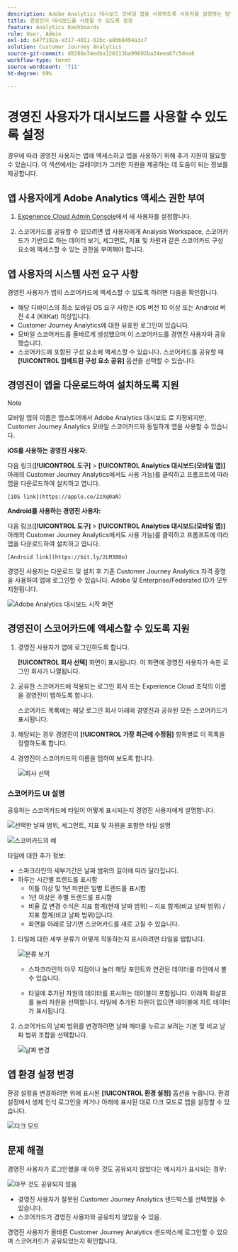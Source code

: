 ```yaml
---
description: Adobe Analytics 대시보드 모바일 앱을 사용하도록 사용자를 설정하는 방법
title: 경영진이 대시보드를 사용할 수 있도록 설정
feature: Analytics Dashboards
role: User, Admin
exl-id: 647f192a-e317-4011-92bc-a8bb8494a3c7
solution: Customer Journey Analytics
source-git-commit: d8286e34edba128113ba99602ba24eea67c5dea8
workflow-type: tm+mt
source-wordcount: '711'
ht-degree: 69%

---
```


# 경영진 사용자가 대시보드를 사용할 수 있도록 설정

경우에 따라 경영진 사용자는 앱에 액세스하고 앱을 사용하기 위해 추가 지원이 필요할 수 있습니다. 이 섹션에서는 큐레이터가 그러한 지원을 제공하는 데 도움이 되는 정보를 제공합니다.

## 앱 사용자에게 Adobe Analytics 액세스 권한 부여

1. [Experience Cloud Admin Console](https://experienceleague.adobe.com/docs/analytics/admin/admin-console/permissions/product-profile.html)에서 새 사용자를 설정합니다.

1. 스코어카드를 공유할 수 있으려면 앱 사용자에게 Analysis Workspace, 스코어카드가 기반으로 하는 데이터 보기, 세그먼트, 지표 및 차원과 같은 스코어카드 구성 요소에 액세스할 수 있는 권한을 부여해야 합니다.

## 앱 사용자의 시스템 사전 요구 사항

경영진 사용자가 앱의 스코어카드에 액세스할 수 있도록 하려면 다음을 확인합니다.

* 해당 디바이스의 최소 모바일 OS 요구 사항은 iOS 버전 10 이상 또는 Android 버전 4.4 (KitKat) 이상입니다.
* Customer Journey Analytics에 대한 유효한 로그인이 있습니다.
* 모바일 스코어카드를 올바르게 생성했으며 이 스코어카드를 경영진 사용자와 공유했습니다.
* 스코어카드에 포함된 구성 요소에 액세스할 수 있습니다. 스코어카드를 공유할 때 **[!UICONTROL 임베드된 구성 요소 공유]** 옵션을 선택할 수 있습니다.

## 경영진이 앱을 다운로드하여 설치하도록 지원

>[!NOTE]
>
>모바일 앱의 이름은 앱스토어에서 Adobe Analytics 대시보드 로 지정되지만, Customer Journey Analytics 모바일 스코어카드와 동일하게 앱을 사용할 수 있습니다.

**iOS를 사용하는 경영진 사용자:**

다음 링크(**[!UICONTROL 도구]** > **[!UICONTROL Analytics 대시보드(모바일 앱)]** 아래의 Customer Journey Analytics에서도 사용 가능)를 클릭하고 프롬프트에 따라 앱을 다운로드하여 설치하고 엽니다.

`[iOS link](https://apple.co/2zXq0aN)`

**Android를 사용하는 경영진 사용자:**

다음 링크(**[!UICONTROL 도구]** > **[!UICONTROL Analytics 대시보드(모바일 앱)]** 아래의 Customer Journey Analytics에서도 사용 가능)를 클릭하고 프롬프트에 따라 앱을 다운로드하여 설치하고 엽니다.

`[Android link](https://bit.ly/2LM38Oo)`

경영진 사용자는 다운로드 및 설치 후 기존 Customer Journey Analytics 자격 증명을 사용하여 앱에 로그인할 수 있습니다. Adobe 및 Enterprise/Federated ID가 모두 지원됩니다.

![Adobe Analytics 대시보드 시작 화면](assets/welcome.png)

## 경영진이 스코어카드에 액세스할 수 있도록 지원

1. 경영진 사용자가 앱에 로그인하도록 합니다.

   **[!UICONTROL 회사 선택]** 화면이 표시됩니다. 이 화면에 경영진 사용자가 속한 로그인 회사가 나열됩니다.

1. 공유한 스코어카드에 적용되는 로그인 회사 또는 Experience Cloud 조직의 이름을 경영진이 탭하도록 합니다.

   스코어카드 목록에는 해당 로그인 회사 아래에 경영진과 공유된 모든 스코어카드가 표시됩니다.

1. 해당되는 경우 경영진이 **[!UICONTROL 가장 최근에 수정됨]** 항목별로 이 목록을 정렬하도록 합니다.

1. 경영진이 스코어카드의 이름을 탭하여 보도록 합니다.

   ![회사 선택](assets/accesscard.png)


### 스코어카드 UI 설명

공유하는 스코어카드에 타일이 어떻게 표시되는지 경영진 사용자에게 설명합니다.

![선택한 날짜 범위, 세그먼트, 지표 및 차원을 포함한 타일 설명](assets/newexplain.png)

![스코어카드의 예](assets/intro_scorecard.png)

타일에 대한 추가 정보:

* 스파크라인의 세부기간은 날짜 범위의 길이에 따라 달라집니다.
* 하루는 시간별 트렌드를 표시함
   * 이틀 이상 및 1년 미만은 일별 트렌드를 표시함
   * 1년 이상은 주별 트렌드를 표시함
   * 비율 값 변경 수식은 지표 합계(현재 날짜 범위) – 지표 합계(비교 날짜 범위) / 지표 합계(비교 날짜 범위)입니다.
   * 화면을 아래로 당기면 스코어카드를 새로 고칠 수 있습니다.


1. 타일에 대한 세부 분류가 어떻게 작동하는지 표시하려면 타일을 탭합니다.

   ![분류 보기](assets/sparkline.png)

   * 스파크라인의 아무 지점이나 눌러 해당 포인트와 연관된 데이터를 라인에서 볼 수 있습니다.

   * 타일에 추가된 차원의 데이터를 표시하는 테이블이 포함됩니다. 아래쪽 화살표를 눌러 차원을 선택합니다. 타일에 추가된 차원이 없으면 테이블에 차트 데이터가 표시됩니다.

1. 스코어카드의 날짜 범위를 변경하려면 날짜 헤더를 누르고 보려는 기본 및 비교 날짜 범위 조합을 선택합니다.

   ![날짜 변경](assets/changedate.png)

## 앱 환경 설정 변경

환경 설정을 변경하려면 위에 표시된 **[!UICONTROL 환경 설정]** 옵션을 누릅니다. 환경 설정에서 생체 인식 로그인을 켜거나 아래에 표시된 대로 다크 모드로 앱을 설정할 수 있습니다.

![다크 모드](assets/darkmode.png)

## 문제 해결

경영진 사용자가 로그인했을 때 아무 것도 공유되지 않았다는 메시지가 표시되는 경우:

![아무 것도 공유되지 않음](assets/nothing.png)

* 경영진 사용자가 잘못된 Customer Journey Analytics 샌드박스를 선택했을 수 있습니다.
* 스코어카드가 경영진 사용자와 공유되지 않았을 수 있음.

경영진 사용자가 올바른 Customer Journey Analytics 샌드박스에 로그인할 수 있으며 스코어카드가 공유되었는지 확인합니다.
